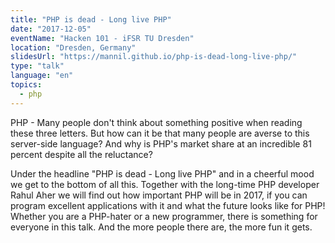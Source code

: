 ```yaml
---
title: "PHP is dead - Long live PHP"
date: "2017-12-05"
eventName: "Hacken 101 - iFSR TU Dresden"
location: "Dresden, Germany"
slidesUrl: "https://mannil.github.io/php-is-dead-long-live-php/"
type: "talk"
language: "en"
topics:
  - php
---
```


PHP - Many people don't think about something positive when reading these three letters.
But how can it be that many people are averse to this server-side language?
And why is PHP's market share at an incredible 81 percent despite all the reluctance?

Under the headline "PHP is dead - Long live PHP" and in a cheerful mood we get to the bottom of all this.
Together with the long-time PHP developer Rahul Aher we will find out how important PHP will be in 2017, if you can program excellent applications with it and what the future looks like for PHP!
Whether you are a PHP-hater or a new programmer, there is something for everyone in this talk. And the more people there are, the more fun it gets.
